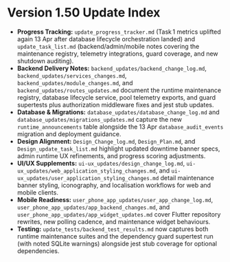 # Version 1.50 Update Index

- **Progress Tracking:** `update_progress_tracker.md` (Task 1 metrics uplifted again 13 Apr after database lifecycle orchestration landed) and `update_task_list.md` (backend/admin/mobile notes covering the maintenance registry, telemetry integrations, guard coverage, and new shutdown auditing).
- **Backend Delivery Notes:** `backend_updates/backend_change_log.md`, `backend_updates/services_changes.md`, `backend_updates/module_changes.md`, and `backend_updates/routes_updates.md` document the runtime maintenance registry, database lifecycle service, pool telemetry exports, and guard supertests plus authorization middleware fixes and jest stub updates.
- **Database & Migrations:** `database_updates/database_change_log.md` and `database_updates/migrations_updates.md` capture the new `runtime_announcements` table alongside the 13 Apr `database_audit_events` migration and deployment guidance.
- **Design Alignment:** `Design_Change_log.md`, `Design_Plan.md`, and `Design_update_task_list.md` highlight updated downtime banner specs, admin runtime UX refinements, and progress scoring adjustments.
- **UI/UX Supplements:** `ui-ux_updates/design_change_log.md`, `ui-ux_updates/web_application_styling_changes.md`, and `ui-ux_updates/user_application_styling_changes.md` detail maintenance banner styling, iconography, and localisation workflows for web and mobile clients.
- **Mobile Readiness:** `user_phone_app_updates/user_app_change_log.md`, `user_phone_app_updates/app_backend_changes.md`, and `user_phone_app_updates/app_widget_updates.md` cover Flutter repository rewrites, new polling cadence, and maintenance widget behaviours.
- **Testing:** `update_tests/backend_test_results.md` now captures both runtime maintenance suites and the dependency guard supertest run (with noted SQLite warnings) alongside jest stub coverage for optional dependencies.
